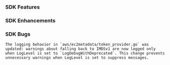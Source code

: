 ### SDK Features

### SDK Enhancements

### SDK Bugs
    The logging behavior in `aws/ec2metadata/token_provider.go` was updated: warnings about falling back to IMDSv1 are now logged only when LogLevel is set to `LogDebugWithDeprecated`. This change prevents unnecessary warnings when LogLevel is set to suppress messages.